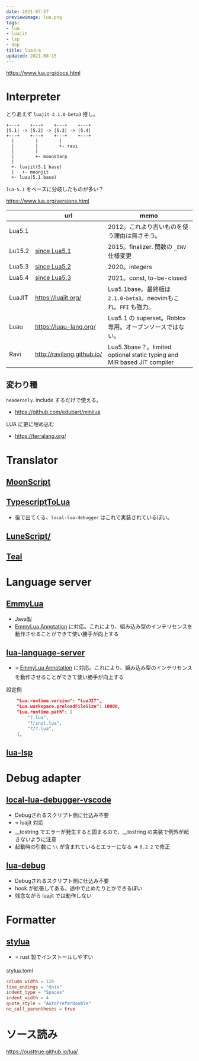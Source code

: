 ```yaml
---
date: 2021-07-27
previewimage: lua.png
tags:
- lua
- luajit
- lsp
- dap
title: luaメモ
updated: 2021-08-15
---
```


https://www.lua.org/docs.html

# Interpreter

とりあえず `luajit-2.1.0-beta3` 推し。

```
+---+    +---+    +---+    +---+
|5.1| -> |5.2| -> |5.3| -> |5.4|
+---+    +---+    +---+    +---+
  |        |        |
  |        |        +- ravi
  |        |
  |        +- moonsharp
  |
  +- luajit(5.1 base)
  |   +- moonjit
  +- luau(5.1 base)
```

`lua-5.1` をベースに分岐したものが多い？

https://www.lua.org/versions.html

|        | url                                                                | memo                                                                    |
|--------|--------------------------------------------------------------------|-------------------------------------------------------------------------|
| Lua5.1 |                                                                    | 2012。これより古いものを使う理由は無さそう。                            |
| Lu15.2 | [since Lua5.1](https://www.lua.org/manual/5.2/readme.html#changes) | 2015。finalizer. 関数の `_ENV` 仕様変更                                 |
| Lua5.3 | [since Lua5.2](https://www.lua.org/manual/5.3/readme.html#changes) | 2020。integers                                                          |
| Lua5.4 | [since Lua5.3](https://www.lua.org/manual/5.4/readme.html#changes) | 2021。const, to-be-closed                                               |
| LuaJIT | https://luajit.org/                                              | Lua5.1base。最終版は `2.1.0-beta3`。neovimもこれ。`FFI` も強力。        |
| Luau   | https://luau-lang.org/                                           | Lua5.1 の superset。Roblox専用。オープンソースではない。                |
| Ravi   | http://ravilang.github.io/                                       | Lua5.3base？。limited optional static typing and MIR based JIT compiler |

## 変わり種

`headeronly`. include するだけで使える。

* https://github.com/edubart/minilua

LUA に更に埋め込む

* https://terralang.org/

# Translator

## [MoonScript](https://moonscript.org/)
## [TypescriptToLua](https://typescripttolua.github.io/)

* 後で出てくる、`local-lua-debugger` はこれで実装されているぽい。

## [LuneScript/](https://ifritjp.github.io/documents/lunescript/)

## [Teal](https://github.com/teal-language/tl)

# Language server

## [EmmyLua](https://github.com/EmmyLua/EmmyLua-LanguageServer)

* Java製
* [EmmyLua Annotation](https://emmylua.github.io/annotation.html) に対応。これにより、組み込み型のインテリセンスを動作させることができて使い勝手が向上する

## [lua-language-server](https://github.com/sumneko/lua-language-server)

* ⭐ [EmmyLua Annotation](https://emmylua.github.io/annotation.html) に対応。これにより、組み込み型のインテリセンスを動作させることができて使い勝手が向上する

設定例

```json
    "Lua.runtime.version": "LuaJIT",
    "Lua.workspace.preloadFileSize": 10000,
    "Lua.runtime.path": [
        "?.lua",
        "?/init.lua",
        "?/?.lua",
    ],
```

## [lua-lsp](https://github.com/Alloyed/lua-lsp)

# Debug adapter


## [local-lua-debugger-vscode](https://github.com/tomblind/local-lua-debugger-vscode)

* Debugされるスクリプト側に仕込み不要
* ⭐ luajit 対応
* __tostring でエラーが発生すると固まるので、__tostring の実装で例外が起きないように注意
* 起動時の引数に `\\` が含まれているとエラーになる => `0.2.2` で修正

## [lua-debug](https://github.com/actboy168/lua-debug)

* Debugされるスクリプト側に仕込み不要
* hook が拡張してある。途中で止めたりとかできるぽい
* 残念ながら luajit では動作しない

# Formatter

## [stylua](https://github.com/johnnymorganz/stylua)

* ⭐ rust 製でインストールしやすい

stylua.toml
```toml
column_width = 120
line_endings = "Unix"
indent_type = "Spaces"
indent_width = 4
quote_style = "AutoPreferDouble"
no_call_parentheses = true
```

# ソース読み

https://ousttrue.github.io/lua/

